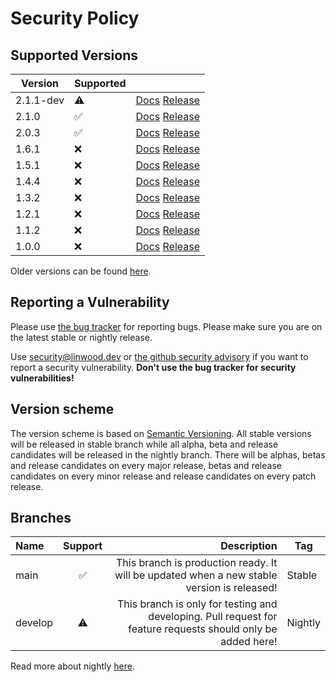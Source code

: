 # Security Policy

## Supported Versions

| Version   | Supported          |                                                                                                                                  |
| --------- | ------------------ | -------------------------------------------------------------------------------------------------------------------------------- |
| 2.1.1-dev | :warning:          | [Docs](https://butterfly.linwood.dev/docs/2.1/intro) [Release](https://github.com/LinwoodDev/butterfly/releases/tag/v2.1.1-rc.1) |
| 2.1.0     | :white_check_mark: | [Docs](https://butterfly.linwood.dev/docs/2.1/intro) [Release](https://github.com/LinwoodDev/butterfly/releases/tag/v2.1.0)      |
| 2.0.3     | :white_check_mark: | [Docs](https://butterfly.linwood.dev/docs/2.0/intro) [Release](https://github.com/LinwoodDev/butterfly/releases/tag/v2.0.3)      |
| 1.6.1     | :x:                | [Docs](https://butterfly.linwood.dev/docs/1.6/intro) [Release](https://github.com/LinwoodDev/butterfly/releases/tag/v1.6.1)      |
| 1.5.1     | :x:                | [Docs](https://butterfly.linwood.dev/docs/1.5/intro) [Release](https://github.com/LinwoodDev/butterfly/releases/tag/v1.5.1)      |
| 1.4.4     | :x:                | [Docs](https://butterfly.linwood.dev/docs/1.4/intro) [Release](https://github.com/LinwoodDev/butterfly/releases/tag/v1.4.4)      |
| 1.3.2     | :x:                | [Docs](https://butterfly.linwood.dev/docs/1.3/intro) [Release](https://github.com/LinwoodDev/butterfly/releases/tag/v1.3.2)      |
| 1.2.1     | :x:                | [Docs](https://butterfly.linwood.dev/docs/1.2/intro) [Release](https://github.com/LinwoodDev/butterfly/releases/tag/v1.2.1)      |
| 1.1.2     | :x:                | [Docs](https://butterfly.linwood.dev/docs/1.1/intro) [Release](https://github.com/LinwoodDev/butterfly/releases/tag/v1.1.2)      |
| 1.0.0     | :x:                | [Docs](https://butterfly.linwood.dev/docs/1.0/intro) [Release](https://github.com/LinwoodDev/butterfly/releases/tag/v1.0.0)      |

Older versions can be found [here](https://butterfly.linwood.dev/community/pre-1-0).

## Reporting a Vulnerability

Please use [the bug tracker](https://github.com/LinwoodDev/butterfly/issues) for reporting bugs. Please make sure you are on the latest stable or nightly release.

Use [security@linwood.dev](mailto:security@linwood.dev) or [the github security advisory](https://github.com/LinwoodDev/butterfly/security/advisories) if you want to report a security vulnerability.
**Don't use the bug tracker for security vulnerabilities!**

## Version scheme

The version scheme is based on [Semantic Versioning](https://semver.org/spec/v2.0.0.html). All stable versions will be released in stable branch while all alpha, beta and release candidates will be released in the nightly branch.
There will be alphas, betas and release candidates on every major release, betas and release candidates on every minor release and release candidates on every patch release.

## Branches

| Name    | Support |                                                                                                  Description | Tag     |
| :------ | :-----: | -----------------------------------------------------------------------------------------------------------: | ------- |
| main    |    ✅    |                   This branch is production ready. It will be updated when a new stable version is released! | Stable  |
| develop |    ⚠️    | This branch is only for testing and developing. Pull request for feature requests should only be added here! | Nightly |

Read more about nightly [here](https://butterfly.linwood.dev/community/nightly).
